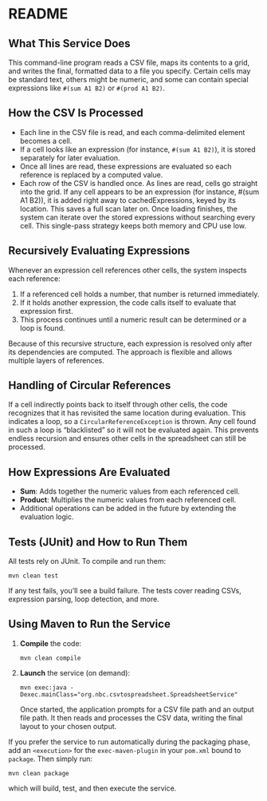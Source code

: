# README

## What This Service Does
This command-line program reads a CSV file, maps its contents to a grid, and writes the final, formatted data to a file you specify. Certain cells may be standard text, others might be numeric, and some can contain special expressions like `#(sum A1 B2)` or `#(prod A1 B2)`.

## How the CSV Is Processed
- Each line in the CSV file is read, and each comma-delimited element becomes a cell.
- If a cell looks like an expression (for instance, `#(sum A1 B2)`), it is stored separately for later evaluation.
- Once all lines are read, these expressions are evaluated so each reference is replaced by a computed value.
- Each row of the CSV is handled once. As lines are read, cells go straight into the grid. If any cell appears to be an expression (for instance, #(sum A1 B2)), it is added right away to cachedExpressions, keyed by its location. This saves a full scan later on. Once loading finishes, the system can iterate over the stored expressions without searching every cell. This single-pass strategy keeps both memory and CPU use low.

## Recursively Evaluating Expressions
Whenever an expression cell references other cells, the system inspects each reference:
1. If a referenced cell holds a number, that number is returned immediately.
2. If it holds another expression, the code calls itself to evaluate that expression first.
3. This process continues until a numeric result can be determined or a loop is found.

Because of this recursive structure, each expression is resolved only after its dependencies are computed. The approach is flexible and allows multiple layers of references.

## Handling of Circular References
If a cell indirectly points back to itself through other cells, the code recognizes that it has revisited the same location during evaluation. This indicates a loop, so a `CircularReferenceException` is thrown. Any cell found in such a loop is “blacklisted” so it will not be evaluated again. This prevents endless recursion and ensures other cells in the spreadsheet can still be processed.

## How Expressions Are Evaluated
- **Sum**: Adds together the numeric values from each referenced cell.
- **Product**: Multiplies the numeric values from each referenced cell.
- Additional operations can be added in the future by extending the evaluation logic.

## Tests (JUnit) and How to Run Them
All tests rely on JUnit. To compile and run them:
```
mvn clean test
```
If any test fails, you’ll see a build failure. The tests cover reading CSVs, expression parsing, loop detection, and more.

## Using Maven to Run the Service
1. **Compile** the code:
   ```
   mvn clean compile
   ```
2. **Launch** the service (on demand):
   ```
   mvn exec:java -Dexec.mainClass="org.nbc.csvtospreadsheet.SpreadsheetService"
   ```
   Once started, the application prompts for a CSV file path and an output file path. It then reads and processes the CSV data, writing the final layout to your chosen output.

If you prefer the service to run automatically during the packaging phase, add an `<execution>` for the `exec-maven-plugin` in your `pom.xml` bound to `package`. Then simply run:
```
mvn clean package
```
which will build, test, and then execute the service.
